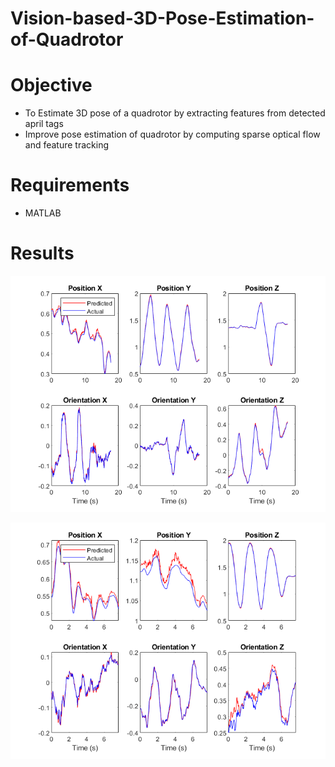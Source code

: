 # Vision-based-3D-Pose-Estimation-of-Quadrotor
# Objective
- To Estimate 3D pose of a quadrotor by extracting features from detected april tags
- Improve pose estimation of quadrotor by computing sparse optical flow and feature
tracking

# Requirements
- MATLAB

# Results
<p align="center">
  <img src="https://github.com/Taarun-Srinivas/Vision-based-3D-Pose-Estimation-of-Quadrotor/blob/main/results/pose_estimation_1.png" />
</p>
<p align="center">
  <img src="https://github.com/Taarun-Srinivas/Vision-based-3D-Pose-Estimation-of-Quadrotor/blob/main/results/pose_estimation_4.png" />
</p>
